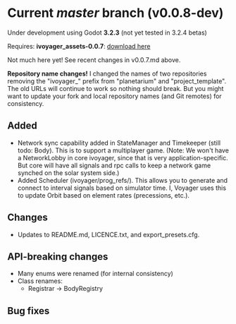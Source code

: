 # Current _master_ branch (v0.0.8-dev)
Under development using Godot **3.2.3** (not yet tested in 3.2.4 betas)

Requires: **ivoyager_assets-0.0.7**: [download here](https://github.com/ivoyager/downloads/releases/tag/v0.0.7-alpha)

Not much here yet! See recent changes in v0.0.7.md above.

**Repository name changes!** I changed the names of two repositories removing the "ivoyager_" prefix from "planetarium" and "project_template". The old URLs will continue to work so nothing should break. But you might want to update your fork and local repository names (and Git remotes) for consistency. 

## Added
* Network sync capability added in StateManager and Timekeeper (still todo: Body). This is to support a multiplayer game. (Note: We won't have a NetworkLobby in core ivoyager, since that is very application-specific. But core will have all signals and rpc calls to keep a network game synched on the solar system side.)
* Added Scheduler (ivoyager/prog_refs/). This allows you to generate and connect to interval signals based on simulator time. I, Voyager uses this to update Orbit based on element rates (precessions, etc.).

## Changes
* Updates to README.md, LICENCE.txt, and export_presets.cfg.

## API-breaking changes
* Many enums were renamed (for internal consistency)
* Class renames:
    * Registrar -> BodyRegistry

## Bug fixes

